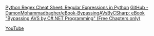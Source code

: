 
[Python Regex Cheat Sheet: Regular Expressions in Python](https://www.dataquest.io/blog/regex-cheatsheet/)
[GitHub - DamonMohammadbagher/eBook-BypassingAVsByCSharp: eBook "Bypassing AVS by C#.NET Programming" (Free Chapters only)](https://github.com/DamonMohammadbagher/eBook-BypassingAVsByCSharp)

[YouTube](https://www.youtube.com/watch?v=yjp7k81x5KU)
